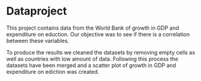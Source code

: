 # Dataproject

This project contains data from the World Bank of growth in GDP and expenditure on eduction. Our objective was to see if there is a correlation between these variables. 

To produce the results we cleaned the datasets by removing empty cells as well as countries with low amount of data. Following this process the datasets have been merged and a scatter plot of growth in GDP and expenditure on ediction was created. 
